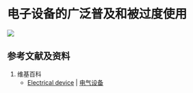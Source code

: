 # 电子设备的广泛普及和被过度使用

![](/images/手机时代人类学习和工作面临的困境/电子设备的广泛普及和被过度使用/1a1.jpg)

## 参考文献及资料

1. 维基百科
	- [Electrical device](https://en.wikipedia.org/wiki/Electrical_device) | [电气设备](https://zh.wikipedia.org/wiki/%E9%9B%BB%E6%B0%A3%E8%A8%AD%E5%82%99)


